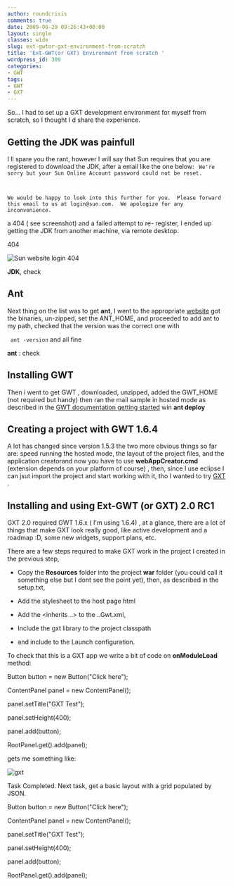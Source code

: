 ```yaml
---
author: roundcrisis
comments: true
date: 2009-06-29 09:26:43+00:00
layout: single
classes: wide
slug: ext-gwtor-gxt-environment-from-scratch
title: 'Ext-GWT(or GXT) Environment from scratch '
wordpress_id: 309
categories:
- GWT
tags:
- GWT
- GXT
---
```


So... I had to set up a GXT development environment for myself from scratch, so I thought I d share the experience.


## Getting the JDK was painfull


I ll spare you the rant, however I will say that Sun requires that you are registered to download the JDK, after a email like the one below:
`
We're sorry but your Sun Online Account password could not be reset.`

` `

`We would be happy to look into this further for you.  Please forward this email to us at login@sun.com.  We apologize for any inconvenience.
`

a 404 ( see screenshot) and a failed attempt to re- register, I ended up getting the JDK from another machine, via remote desktop.

404

![Sun website login 404](http://roundcrisis.files.wordpress.com/2009/06/sun404.jpg?w=300)

**JDK**, check


## Ant


Next thing on the list was to get **ant**, I went to the appropriate [website](http://ant.apache.org/bindownload.cgi) got the binaries, un-zipped, set the ANT_HOME, and proceeded to add ant to my path, checked that the version was the correct one with

`
ant -version`
and all fine

**ant** : check


## Installing GWT


Then i went to get GWT , downloaded, unzipped, added the GWT_HOME (not required but handy) then ran the mail sample in hosted mode as described in the [GWT documentation getting started](http://code.google.com/webtoolkit/gettingstarted.html#Install) win **ant deploy**


## **Creating a project with GWT 1.6.4**


A lot has changed since version 1.5.3 the two more obvious things so far are: speed running the hosted mode, the layout of the project files, and the application creatorand now you have to use **webAppCreator.cmd** (extension depends on your platform of course) , then, since I use eclipse I can jsut import the project and start working with it, tho I wanted to try [GXT](http://extjs.com/products/gxt/) .


## **Installing and using Ext-GWT (or GXT) 2.0 RC1**


GXT 2.0 required GWT 1.6.x ( I'm using 1.6.4) , at a glance, there are a lot of things that make GXT look really good, like active development and a roadmap :D, some new widgets, support plans, etc.

There are a few steps required to make GXT work in the project I created in the previous step,



	
  * Copy the **Resources** folder into the project **war** folder (you could call it something else but I dont see the point yet), then, as described in the setup.txt,

	
  * Add the stylesheet to the host page html

	
  * Add the <inherits ..> to the ..Gwt.xml,

	
  * Include the gxt library to the project classpath

	
  * and include to the Launch configuration.


To check that this is a GXT app we write a bit of code on **onModuleLoad** method:

Button button = new Button("Click here");

ContentPanel panel = new ContentPanel();

panel.setTitle("GXT Test");

panel.setHeight(400);

panel.add(button);

RootPanel.get().add(panel);


gets me something like:




![gxt](http://roundcrisis.files.wordpress.com/2009/06/gxt.jpg?w=300)




Task Completed. Next task, get a basic layout with a grid populated by JSON.




Button button = new Button("Click here");




ContentPanel panel = new ContentPanel();




panel.setTitle("GXT Test");




panel.setHeight(400);




panel.add(button);






RootPanel.get().add(panel);
